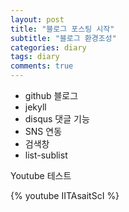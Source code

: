 ```yaml
---
layout: post
title: "블로그 포스팅 시작"
subtitle: "블로그 환경조성"
categories: diary
tags: diary
comments: true
---
```

 
 
- github 블로그
- jekyll 
- disqus 댓글 기능
- SNS 연동 
- 검색창 
- list-sublist

Youtube 테스트

{% youtube IITAsaitScI %}
